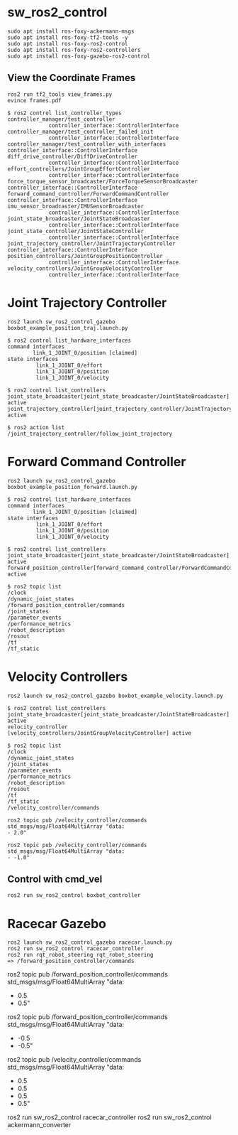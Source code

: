 # sw_ros2_control

```
sudo apt install ros-foxy-ackermann-msgs
sudo apt install ros-foxy-tf2-tools -y
sudo apt install ros-foxy-ros2-control
sudo apt install ros-foxy-ros2-controllers
sudo apt install ros-foxy-gazebo-ros2-control
```

## View the Coordinate Frames

```
ros2 run tf2_tools view_frames.py
evince frames.pdf
``` 


```
$ ros2 control list_controller_types
controller_manager/test_controller
             controller_interface::ControllerInterface
controller_manager/test_controller_failed_init
             controller_interface::ControllerInterface
controller_manager/test_controller_with_interfaces                     controller_interface::ControllerInterface
diff_drive_controller/DiffDriveController
             controller_interface::ControllerInterface
effort_controllers/JointGroupEffortController
             controller_interface::ControllerInterface
force_torque_sensor_broadcaster/ForceTorqueSensorBroadcaster           controller_interface::ControllerInterface
forward_command_controller/ForwardCommandController                    controller_interface::ControllerInterface
imu_sensor_broadcaster/IMUSensorBroadcaster
             controller_interface::ControllerInterface
joint_state_broadcaster/JointStateBroadcaster
             controller_interface::ControllerInterface
joint_state_controller/JointStateController
             controller_interface::ControllerInterface
joint_trajectory_controller/JointTrajectoryController                  controller_interface::ControllerInterface
position_controllers/JointGroupPositionController
             controller_interface::ControllerInterface
velocity_controllers/JointGroupVelocityController
             controller_interface::ControllerInterface
```

# Joint Trajectory Controller

```
ros2 launch sw_ros2_control_gazebo boxbot_example_position_traj.launch.py 
```

```
$ ros2 control list_hardware_interfaces
command interfaces
        link_1_JOINT_0/position [claimed]
state interfaces
         link_1_JOINT_0/effort
         link_1_JOINT_0/position
         link_1_JOINT_0/velocity
```

```
$ ros2 control list_controllers
joint_state_broadcaster[joint_state_broadcaster/JointStateBroadcaster] active
joint_trajectory_controller[joint_trajectory_controller/JointTrajectoryController] active
```

```
$ ros2 action list
/joint_trajectory_controller/follow_joint_trajectory
```

# Forward Command Controller 

```
ros2 launch sw_ros2_control_gazebo boxbot_example_position_forward.launch.py 
```

```
$ ros2 control list_hardware_interfaces
command interfaces
        link_1_JOINT_0/position [claimed]
state interfaces
         link_1_JOINT_0/effort
         link_1_JOINT_0/position
         link_1_JOINT_0/velocity
```

```
$ ros2 control list_controllers
joint_state_broadcaster[joint_state_broadcaster/JointStateBroadcaster] active
forward_position_controller[forward_command_controller/ForwardCommandController] active
```

```
$ ros2 topic list
/clock
/dynamic_joint_states
/forward_position_controller/commands
/joint_states
/parameter_events
/performance_metrics
/robot_description
/rosout
/tf
/tf_static
```

# Velocity Controllers

```
ros2 launch sw_ros2_control_gazebo boxbot_example_velocity.launch.py
```

```
$ ros2 control list_controllers
joint_state_broadcaster[joint_state_broadcaster/JointStateBroadcaster] active
velocity_controller [velocity_controllers/JointGroupVelocityController] active
```

```
$ ros2 topic list
/clock
/dynamic_joint_states
/joint_states
/parameter_events
/performance_metrics
/robot_description
/rosout
/tf
/tf_static
/velocity_controller/commands
```

```
ros2 topic pub /velocity_controller/commands std_msgs/msg/Float64MultiArray "data:
- 2.0"

ros2 topic pub /velocity_controller/commands std_msgs/msg/Float64MultiArray "data:
- -1.0"
```

## Control with cmd_vel

```
ros2 run sw_ros2_control boxbot_controller
```

# Racecar Gazebo

```
ros2 launch sw_ros2_control_gazebo racecar.launch.py 
ros2 run sw_ros2_control racecar_controller
ros2 run rqt_robot_steering rqt_robot_steering
=> /forward_position_controller/commands
```

ros2 topic pub /forward_position_controller/commands std_msgs/msg/Float64MultiArray "data:
- 0.5
- 0.5"

ros2 topic pub /forward_position_controller/commands std_msgs/msg/Float64MultiArray "data:
- -0.5
- -0.5"


ros2 topic pub /velocity_controller/commands std_msgs/msg/Float64MultiArray "data:
- 0.5
- 0.5
- 0.5
- 0.5"

ros2 run sw_ros2_control racecar_controller
ros2 run sw_ros2_control ackermann_converter
